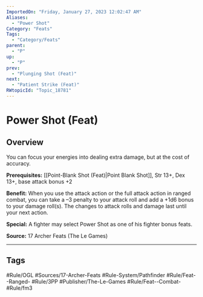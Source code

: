 ```yaml
---
ImportedOn: "Friday, January 27, 2023 12:02:47 AM"
Aliases:
  - "Power Shot"
Category: "Feats"
Tags:
  - "Category/Feats"
parent:
  - "P"
up:
  - "P"
prev:
  - "Plunging Shot (Feat)"
next:
  - "Patient Strike (Feat)"
RWtopicId: "Topic_18781"
---
```

# Power Shot (Feat)
## Overview
You can focus your energies into dealing extra damage, but at the cost of accuracy.

**Prerequisites:** [[Point-Blank Shot (Feat)|Point Blank Shot]], Str 13+, Dex 13+, base attack bonus +2

**Benefit:** When you use the attack action or the full attack action in ranged combat, you can take a –3 penalty to your attack roll and add a +1d6 bonus to your damage roll(s). The changes to attack rolls and damage last until your next action.

**Special:** A fighter may select Power Shot as one of his fighter bonus feats.

**Source:** 17 Archer Feats (The Le Games)


---
## Tags
#Rule/OGL #Sources/17-Archer-Feats #Rule-System/Pathfinder #Rule/Feat--Ranged- #Rule/3PP #Publisher/The-Le-Games #Rule/Feat--Combat- #Rule/fm3

